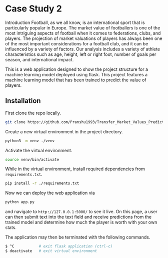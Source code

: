 Case Study 2
==============================
Introduction
Football, as we all know, is an international sport that is particularly popular in Europe. The market value of footballers is one of the most intriguing aspects of football when it comes to federations, clubs, and players. The projection of market valuations of players has always been one of the most important considerations for a football club, and it can be influenced by a variety of factors. Our analysis includes a variety of athlete characteristics such as age, height, left or right foot, number of goals per season, and international impact.

This is a web application designed to show the project structure for a machine learning model deployed using flask. This project features a machine learning model that has been trained to predict the value of players.



## Installation

First clone the repo locally.
~~~bash
git clone https://github.com/Pranshu1993/Transfer_Market_Values_Prediction.git
~~~

Create a new virtual environment in the project directory.
~~~bash
python3 -m venv ./venv
~~~

Activate the virtual environment.
~~~bash
source venv/bin/activate
~~~

While in the virtual environment, install required dependencies from `requirements.txt`.

~~~bash
pip install -r ./requirements.txt
~~~

Now we can deploy the web application via
~~~bash
python app.py
~~~

and navigate to `http://127.0.0.1:5000/` to see it live. On this page, a user can then submit text into the text 
field and receive predictions from the trained model and determine how much the player is worth with your own stats.


The application may then be terminated with the following commands.
~~~bash
$ ^C           # exit flask application (ctrl-c)
$ deactivate   # exit virtual environment
~~~
